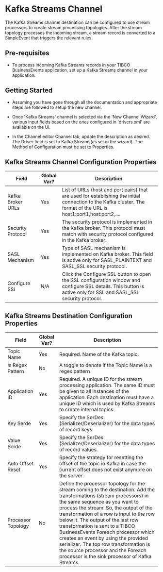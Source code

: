 # Kafka Streams Channel

The Kafka Streams channel destination can be configured to use stream processors to create stream processing topologies. After the stream topology processes the incoming stream, a stream record is converted to a
SimpleEvent that triggers the relevant rules.

## Pre-requisites

* To process incoming Kafka Streams records in your TIBCO BusinessEvents application, set up a Kafka Streams channel in your application.

## Getting Started

* Assuming you have gone through all the documentation and appropriate steps are followed to setup the new channel.

* Once 'Kafka Streams' channel is selected via the 'New Channel Wizard', various input fields based on the ones configured in 'drivers.xml' are available on the UI.

* In the Channel editor Channel tab, update the description as desired. The Driver field is set to Kafka Streams(as set in the wizard). The Method of Configuration must be set to Properties.
  
## Kafka Streams Channel Configuration Properties

| Field | Global Var? | Description |
|---|---|---|
Kafka Broker URLs|Yes|List of URLs (host and port pairs) that are used for establishing the initial connection to the Kafka cluster. The format of the URL is host1:port1,host:port2,....
Security Protocol|Yes|The security protocol is implemented in the Kafka broker. This protocol must match with security protocol configured in the Kafka broker.
SASL Mechanism|Yes|Type of SASL mechanism is implemented on Kafka broker. This field is active only for SASL_PLAINTEXT and SASL_SSL security protocol.
Configure SSl|N/A|Click the Configure SSL button to open the SSL configuration window and configure SSL details. This button is active only for SSL and SASL_SSL security protocol.

## Kafka Streams Destination Configuration Properties

| Field | Global Var? | Description |
|---|---|---|
Topic Name|Yes|Required. Name of the Kafka topic.
Is Regex Pattern|No|A toggle to denote if the Topic Name is a regex pattern
Application ID|Yes|Required. A unique ID for the stream processing application. The same ID must be given to all instances of the application. Each destination must have a unique ID which is used by Kafka Streams to create internal topics.
Key Serde|Yes|Specify the SerDes (Serializer/Deserializer) for the data types of record keys.
Value Serde|Yes|Specify the SerDes (Serializer/Deserializer) for the data types of record	values.
Auto Offset Reset|Yes|Specify the strategy for resetting the offset of the topic in Kafka in case the	current offset does not exist anymore on the server.
Processor Topology|No|Define the processor topology for the stream coming to the destination.	Add the transformations (stream processors) in the same sequence as you	want to process the stream. So, the output of the transformation of a row is input to the row below it. The output of the last row transformation is sent	to a TIBCO BusinessEvents Foreach processor which creates an event by using the provided serializer. The top row transformation is the source processor and the Foreach processor is the sink processor of Kafka Streams.
